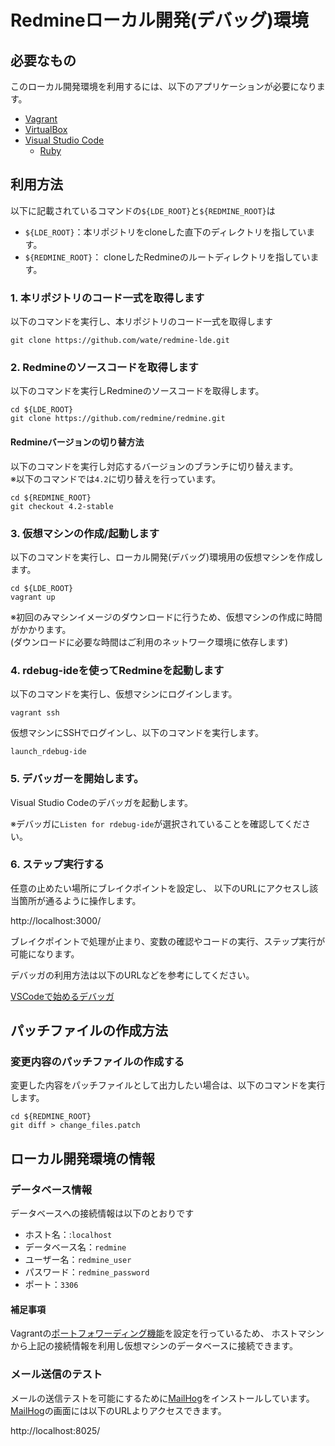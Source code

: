 Redmineローカル開発(デバッグ)環境
======================

必要なもの
-------------------

このローカル開発環境を利用するには、以下のアプリケーションが必要になります。

* [Vagrant](https://www.vagrantup.com/)
* [VirtualBox](https://www.virtualbox.org/)
* [Visual Studio Code](https://code.visualstudio.com/)
  * [Ruby](https://marketplace.visualstudio.com/items?itemName=rebornix.Ruby)


利用方法
-------------------

以下に記載されているコマンドの`${LDE_ROOT}`と`${REDMINE_ROOT}`は

* `${LDE_ROOT}`：本リポジトリをcloneした直下のディレクトリを指しています。
* `${REDMINE_ROOT}`： cloneしたRedmineのルートディレクトリを指しています。

### 1. 本リポジトリのコード一式を取得します

以下のコマンドを実行し、本リポジトリのコード一式を取得します

```
git clone https://github.com/wate/redmine-lde.git
```

### 2. Redmineのソースコードを取得します

以下のコマンドを実行しRedmineのソースコードを取得します。

```
cd ${LDE_ROOT}
git clone https://github.com/redmine/redmine.git
```

#### Redmineバージョンの切り替方法

以下のコマンドを実行し対応するバージョンのブランチに切り替えます。  
※以下のコマンドでは`4.2`に切り替えを行っています。

```
cd ${REDMINE_ROOT}
git checkout 4.2-stable
```

### 3. 仮想マシンの作成/起動します

以下のコマンドを実行し、ローカル開発(デバッグ)環境用の仮想マシンを作成します。

```
cd ${LDE_ROOT}
vagrant up
```

※初回のみマシンイメージのダウンロードに行うため、仮想マシンの作成に時間がかかります。  
(ダウンロードに必要な時間はご利用のネットワーク環境に依存します)

### 4. rdebug-ideを使ってRedmineを起動します

以下のコマンドを実行し、仮想マシンにログインします。

```
vagrant ssh
```

仮想マシンにSSHでログインし、以下のコマンドを実行します。

```
launch_rdebug-ide
```

### 5. デバッガーを開始します。

Visual Studio Codeのデバッガを起動します。  

※デバッガに`Listen for rdebug-ide`が選択されていることを確認してください。

### 6. ステップ実行する

任意の止めたい場所にブレイクポイントを設定し、
以下のURLにアクセスし該当箇所が通るように操作します。

http://localhost:3000/

ブレイクポイントで処理が止まり、変数の確認やコードの実行、ステップ実行が可能になります。

デバッガの利用方法は以下のURLなどを参考にしてください。

[VSCodeで始めるデバッガ](https://www.bravesoft.co.jp/blog/archives/14082)

パッチファイルの作成方法
-------------------

### 変更内容のパッチファイルの作成する

変更した内容をパッチファイルとして出力したい場合は、以下のコマンドを実行します。

```
cd ${REDMINE_ROOT}
git diff > change_files.patch
```

ローカル開発環境の情報
-----------------------

### データベース情報

データベースへの接続情報は以下のとおりです

* ホスト名：:`localhost`
* データベース名：`redmine`
* ユーザー名：`redmine_user`
* パスワード：`redmine_password`
* ポート：`3306`

#### 補足事項

Vagrantの[ポートフォワーディング機能](https://www.vagrantup.com/docs/networking/forwarded_ports)を設定を行っているため、
ホストマシンから上記の接続情報を利用し仮想マシンのデータベースに接続できます。

### メール送信のテスト

メールの送信テストを可能にするために[MailHog][]をインストールしています。  
[MailHog][]の画面には以下のURLよりアクセスできます。

http://localhost:8025/

[MailHog]: https://github.com/mailhog/MailHog